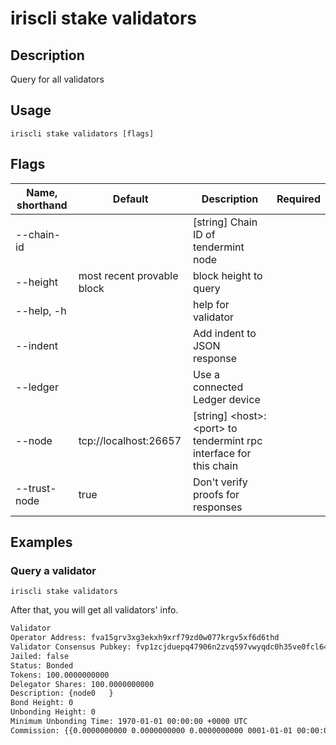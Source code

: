 # iriscli stake validators

## Description

Query for all validators

## Usage

```
iriscli stake validators [flags]
```

## Flags

| Name, shorthand | Default                    | Description                                                         | Required |
| --------------- | -------------------------- | ------------------------------------------------------------------- | -------- |
| --chain-id      |                            | [string] Chain ID of tendermint node                                |          |
| --height        | most recent provable block | block height to query                                               |          |
| --help, -h      |                            | help for validator                                                  |          |
| --indent        |                            | Add indent to JSON response                                         |          |
| --ledger        |                            | Use a connected Ledger device                                       |          |
| --node          | tcp://localhost:26657      | [string] \<host>:\<port> to tendermint rpc interface for this chain |          |
| --trust-node    | true                       | Don't verify proofs for responses                                   |          |

## Examples

### Query a validator

```shell
iriscli stake validators
```

After that, you will get all validators' info.

```txt
Validator
Operator Address: fva15grv3xg3ekxh9xrf79zd0w077krgv5xf6d6thd
Validator Consensus Pubkey: fvp1zcjduepq47906n2zvq597vwyqdc0h35ve0fcl64hwqs9xw5fg67zj4g658aqyuhepj
Jailed: false
Status: Bonded
Tokens: 100.0000000000
Delegator Shares: 100.0000000000
Description: {node0   }
Bond Height: 0
Unbonding Height: 0
Minimum Unbonding Time: 1970-01-01 00:00:00 +0000 UTC
Commission: {{0.0000000000 0.0000000000 0.0000000000 0001-01-01 00:00:00 +0000 UTC}}
```
